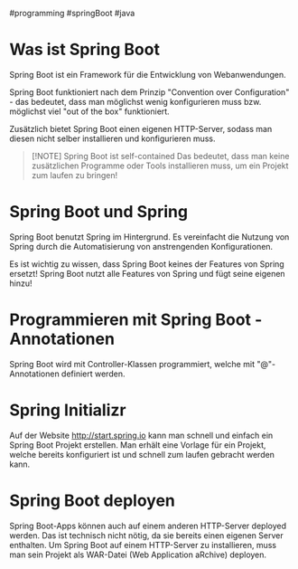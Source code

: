 #programming 
#springBoot
#java
# Was ist Spring Boot
Spring Boot ist ein Framework für die Entwicklung von Webanwendungen.

Spring Boot funktioniert nach dem Prinzip "Convention over Configuration" - das bedeutet, dass man möglichst wenig konfigurieren muss bzw. möglichst viel "out of the box" funktioniert. 

Zusätzlich bietet Spring Boot einen eigenen HTTP-Server, sodass man diesen nicht selber installieren und konfigurieren muss.

> [!NOTE] Spring Boot ist self-contained
> Das bedeutet, dass man keine zusätzlichen Programme oder Tools installieren muss, um ein Projekt zum laufen zu bringen!

# Spring Boot und Spring
Spring Boot benutzt Spring im Hintergrund. Es vereinfacht die Nutzung von Spring durch die Automatisierung von anstrengenden Konfigurationen.

Es ist wichtig zu wissen, dass Spring Boot keines der Features von Spring ersetzt! Spring Boot nutzt alle Features von Spring und fügt seine eigenen hinzu!
# Programmieren mit Spring Boot - Annotationen
Spring Boot wird mit Controller-Klassen programmiert, welche mit "@"-Annotationen definiert werden. 
# Spring Initializr
Auf der Website http://start.spring.io kann man schnell und einfach ein Spring Boot Projekt erstellen. Man erhält eine Vorlage für ein Projekt, welche bereits konfiguriert ist und schnell zum laufen gebracht werden kann.
# Spring Boot deployen
Spring Boot-Apps können auch auf einem anderen HTTP-Server deployed werden. Das ist technisch nicht nötig, da sie bereits einen eigenen Server enthalten.
Um Spring Boot auf einem HTTP-Server zu installieren, muss man sein Projekt als WAR-Datei (Web Application aRchive) deployen.